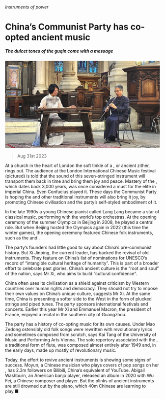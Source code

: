###### Instruments of power

# China’s Communist Party has co-opted ancient music 

##### The dulcet tones of the guqin come with a message 

![image](images/20230902_CNP001.jpg) 

> Aug 31st 2023 

At a church in the heart of London the soft tinkle of a , or ancient zither, rings out. The audience at the London International Chinese Music festival (pictured) is told that the sound of this seven-stringed instrument will transport them back in time and bring them joy and peace. Mastery of the , which dates back 3,000 years, was once considered a must for the elite in imperial China. Even Confucius played it. These days the Communist Party is hoping the  and other traditional instruments will also bring it joy, by promoting Chinese civilisation and the party’s self-styled embodiment of it.

In the late 1990s a young Chinese pianist called Lang Lang became a star of classical music, performing with the world’s top orchestras. At the opening ceremony of the summer Olympics in Beijing in 2008, he played a central role. But when Beijing hosted the Olympics again in 2022 (this time the winter games), the opening ceremony featured Chinese folk instruments, such as the  and .

The party’s founders had little good to say about China’s pre-communist history. But Xi Jinping, the current leader, has backed the revival of old instruments. They feature on China’s list of nominations for UNESCO‘s record of “intangible cultural heritage of humanity”. This is part of a broader effort to celebrate past glories. China’s ancient culture is the “root and soul” of the nation, says Mr Xi, who aims to build “cultural confidence”. 

China often uses its civilisation as a shield against criticism by Western countries over human rights and democracy. They should not try to impose their own values on China’s unique culture, suggests Mr Xi. At the same time, China is presenting a softer side to the West in the form of plucked strings and piped tunes. The party sponsors international festivals and concerts. Earlier this year Mr Xi and Emmanuel Macron, the president of France, enjoyed a  recital in the southern city of Guangzhou.

The party has a history of co-opting music for its own causes. Under Mao Zedong ostensibly old folk songs were rewritten with revolutionary lyrics and sometimes composed from scratch, says Kai Tang of the University of Music and Performing Arts Vienna. The solo repertory associated with the , a traditional form of flute, was composed almost entirely after 1949 and, in the early days, made up mostly of revolutionary music.

Today, the effort to revive ancient instruments is showing some signs of success. Moyun, a Chinese musician who plays covers of pop songs on her , has 2.3m followers on Bilibili, China’s equivalent of YouTube. Abigail Washburn, an American banjo player, released an album in 2020 with Wu Fei, a Chinese composer and  player. But the plinks of ancient instruments are still drowned out by the piano, which 40m Chinese are learning to play.■


